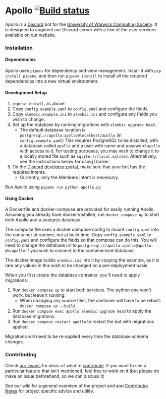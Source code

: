 # Apollo [![Build status](https://github.com/UWCS/apollo/actions/workflows/ci.yaml/badge.svg?branch=master)](https://github.com/UWCS/apollo/actions/workflows/ci.yaml)

Apollo is a [Discord](https://discordapp.com/) bot for the [University of Warwick Computing Society](https://uwcs.co.uk).
It is designed to augment our Discord server with a few of the user services available on our website.

### Installation

#### Dependencies

Apollo uses `pipenv` for dependency and venv management. Install it with `pip install pipenv`, and then run `pipenv install` to install all the required dependencies into a new virtual environment.

#### Development Setup

1. `pipenv install`, as above
2. Copy `config.example.yaml` to `config.yaml` and configure the fields.
3. Copy `alembic.example.ini` to `alembic.ini` and configure any fields you wish to change.
4. Set up the database by running migrations with `alembic upgrade head`.
   - The default database location is `postgresql://apollo:apollo@localhost/apollo` (in `config.example.yaml`)
     This requires PostgreSQL to be installed, with a database called `apollo` and a user with name and password `apollo` with access to it.
     For testing purposes, you may wish to change it to a locally stored file such as `sqlite:///local.sqlite3`. Alternatively, see the instructions below for using Docker.
5. On the [Discord developer portal](https://discord.com/developers/), make sure that your bot has the required intents.
   - Currently, only the Members intent is necessary.

Run Apollo using `pipenv run python apollo.py`

#### Using Docker

A Dockerfile and docker-compose are provided for easily running Apollo. Assuming you already have docker installed, run `docker compose up` to start both Apollo and a postgres database.

The compose file uses a docker compose config to mount `config.yaml` into the container at runtime, not at build time. Copy `config.example.yaml` to `config.yaml` and configure the fields so that compose can do this. You will need to change the database url to `postgresql://apollo:apollo@apollo-db/apollo` if you wish to connect to the containerised database.

The docker image builds `alembic.ini` into it by copying the example, as it is rare any values in this wish to be changed on a per-deployment basis.

When you first create the database container, you'll need to apply migrations:

1. Run `docker compose up` to start both services. The python one won't work, but leave it running.
   - When changing any source files, the container will have to be rebuilt: `docker compose up --build`
2. Run `docker compose exec apollo alembic upgrade head` to apply the database migrations.
3. Run `docker compose restart apollo` to restart the bot with migrations applied.

Migrations will need to be re-applied every time the database schema changes.

### Contributing
Check [our issues](https://github.com/UWCS/apollo/contribute) for ideas of what to [contribute](https://github.com/UWCS/apollo/contribute). If you want to see a particular feature that isn't mentioned, feel free to work on it (but please do make an issue beforehand, so we can discuss it)

See our wiki for a general overview of the project and and [Contributor Notes](https://github.com/UWCS/apollo/wiki/Contributing-Notes) for project specific advice and utility.

